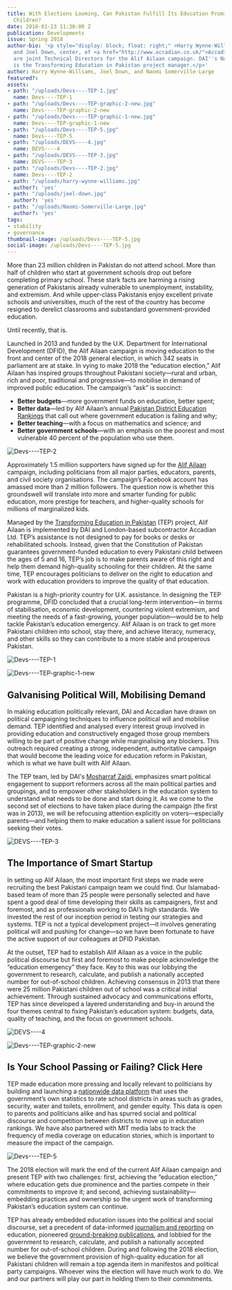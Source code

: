 ```yaml
---
title: With Elections Looming, Can Pakistan Fulfill Its Education Promise to Unschooled
  Children?
date: 2018-01-23 11:30:00 Z
publication: Developments
issue: Spring 2018
author-bio: '<p style="display: block; float: right;" >Harry Wynne-Williams, left,
  and Joel Down, center, of <a href="http://www.accadian.co.uk/">Accadian Ltd</a>
  are joint Technical Directors for the Alif Ailaan campaign. DAI''s Naomi Somerville-Large
  is the Transforming Education in Pakistan project manager.</p>'
author: Harry Wynne-Williams, Joel Down, and Naomi Somerville-Large
featured?: 
assets:
- path: "/uploads/Devs----TEP-1.jpg"
  name: Devs----TEP-1
- path: "/uploads/Devs----TEP-graphic-2-new.jpg"
  name: Devs----TEP-graphic-2-new
- path: "/uploads/Devs----TEP-graphic-1-new.jpg"
  name: Devs----TEP-graphic-1-new
- path: "/uploads/Devs----TEP-5.jpg"
  name: Devs----TEP-5
- path: "/uploads/DEVS----4.jpg"
  name: DEVS----4
- path: "/uploads/DEVS----TEP-3.jpg"
  name: DEVS----TEP-3
- path: "/uploads/Devs----TEP-2.jpg"
  name: Devs----TEP-2
- path: "/uploads/harry-wynne-williams.jpg"
  author?: 'yes'
- path: "/uploads/joel-down.jpg"
  author?: 'yes'
- path: "/uploads/Naomi-Somerville-Large.jpg"
  author?: 'yes'
tags:
- stability
- governance
thumbnail-image: /uploads/Devs----TEP-5.jpg
social-image: /uploads/Devs----TEP-5.jpg
---
```


More than 23 million children in Pakistan do not attend school. More than half of children who start at government schools drop out before completing primary school. These stark facts are harming a rising generation of Pakistanis already vulnerable to unemployment, instability, and extremism. And while upper-class Pakistanis enjoy excellent private schools and universities, much of the rest of the country has become resigned to derelict classrooms and substandard government-provided education.

Until recently, that is.




Launched in 2013 and funded by the U.K. Department for International Development (DFID), the Alif Ailaan campaign is moving education to the front and center of the 2018 general election, in which 342 seats in parliament are at stake. In vying to make 2018 the “education election,” Alif Ailaan has inspired groups throughout Pakistani society—rural and urban, rich and poor, traditional and progressive—to mobilise in demand of improved public education. The campaign’s “ask” is succinct:

* **Better budgets**—more government funds on education, better spent;
* **Better data**—led by Alif Ailaan’s annual [Pakistan District Education Rankings](http://rankings.alifailaan.pk/) that call out where government education is failing and why;
* **Better teaching**—with a focus on mathematics and science; and
* **Better government schools**—with an emphasis on the poorest and most vulnerable 40 percent of the population who use them.

![Devs----TEP-2](/uploads/Devs----TEP-2.jpg) 

Approximately 1.5 million supporters have signed up for the [Alif Ailaan](http://www.alifailaan.pk/) campaign, including politicians from all major parties, educators, parents, and civil society organisations. The campaign’s Facebook account has amassed more than 2 million followers. The question now is whether this groundswell will translate into more and smarter funding for public education, more prestige for teachers, and higher-quality schools for millions of marginalized kids.

Managed by the [Transforming Education in Pakistan](https://www.dai.com/our-work/projects/pakistan-transforming-education-pakistan-tep) (TEP) project, Alif Ailaan is implemented by DAI and London-based subcontractor Accadian Ltd. TEP’s assistance is not designed to pay for books or desks or rehabilitated schools. Instead, given that the Constitution of Pakistan guarantees government-funded education to every Pakistani child between the ages of 5 and 16, TEP’s job is to make parents aware of this right and help them demand high-quality schooling for their children. At the same time, TEP encourages politicians to deliver on the right to education and work with education providers to improve the quality of that education.

Pakistan is a high-priority country for U.K. assistance. In designing the TEP programme, DFID concluded that a crucial long-term intervention—in terms of stabilisation, economic development, countering violent extremism, and meeting the needs of a fast-growing, younger population—would be to help tackle Pakistan’s education emergency. Alif Ailaan is on track to get more Pakistani children into school, stay there, and achieve literacy, numeracy, and other skills so they can contribute to a more stable and prosperous Pakistan.

![Devs----TEP-1](/uploads/Devs----TEP-1.jpg) 


![Devs----TEP-graphic-1-new](/uploads/Devs----TEP-graphic-1-new.jpg) 

## Galvanising Political Will, Mobilising Demand

In making education politically relevant, DAI and Accadian have drawn on political campaigning techniques to influence political will and mobilise demand. TEP identified and analysed every interest group involved in providing education and constructively engaged those group members willing to be part of positive change while marginalising any blockers. This outreach required creating a strong, independent, authoritative campaign that would become the leading voice for education reform in Pakistan, which is what we have built with Alif Ailaan.

The TEP team, led by DAI's [Mosharraf Zaidi](https://www.dai.com/who-we-are/our-team/mosharraf-zaidi),  emphasizes smart political engagement to support reformers across all the main political parties and groupings, and to empower other stakeholders in the education system to understand what needs to be done and start doing it. As we come to the second set of elections to have taken place during the campaign (the first was in 2013), we will be refocusing attention explicitly on voters—especially parents—and helping them to make education a salient issue for politicians seeking their votes.

![DEVS----TEP-3](/assets/DEVS----TEP-3.jpg) 

## The Importance of Smart Startup

In setting up Alif Ailaan, the most important first steps we made were recruiting the best Pakistani campaign team we could find. Our Islamabad-based team of more than 25 people were personally selected and have spent a good deal of time developing their skills as campaigners, first and foremost, and as professionals working to DAI’s high standards. We invested the rest of our inception period in testing our strategies and systems. TEP is not a typical development project—it involves generating political will and pushing for change—so we have been fortunate to have the active support of our colleagues at DFID Pakistan.

At the outset, TEP had to establish Alif Ailaan as a voice in the public political discourse but first and foremost to make people acknowledge the “education emergency” they face. Key to this was our lobbying the government to research, calculate, and publish a nationally accepted number for out-of-school children. Achieving consensus in 2013 that there were 25 million Pakistani children out of school was a critical initial achievement. Through sustained advocacy and communications efforts, TEP has since developed a layered understanding and buy-in around the four themes central to fixing Pakistan’s education system: budgets, data, quality of teaching, and the focus on government schools.

![DEVS----4](/uploads/DEVS----4.jpg) 


![Devs----TEP-graphic-2-new](/uploads/Devs----TEP-graphic-2-new.jpg)

## Is Your School Passing or Failing? Click Here

TEP made education more pressing and locally relevant to politicians by building and launching a [nationwide data platform](http://www.alifailaan.pk/district_rankings) that uses the government’s own statistics to rate school districts in areas such as grades, security, water and toilets, enrollment, and gender equity. This data is open to parents and politicians alike and has spurred social and political discourse and competition between districts to move up in education rankings. We have also partnered with MIT media labs to track the frequency of media coverage on education stories, which is important to measure the impact of the campaign.

![Devs----TEP-5](/uploads/Devs----TEP-5.jpg) 

The 2018 election will mark the end of the current Alif Ailaan campaign and present TEP with two challenges: first, achieving the “education election,” where education gets due prominence and the parties compete in their commitments to improve it; and second, achieving sustainability—embedding practices and ownership so the urgent work of transforming Pakistan’s education system can continue.

TEP has already embedded education issues into the political and social discourse, set a precedent of data-informed [journalism and reporting](http://www.alifailaan.pk/bulletin) on education, pioneered [ground-breaking publications](http://www.alifailaan.pk/publications), and lobbied for the government to research, calculate, and publish a nationally accepted number for out-of-school children. During and following the 2018 election, we believe the government provision of high-quality education for all Pakistani children will remain a top agenda item in manifestos and political party campaigns. Whoever wins the election will have much work to do. We and our partners will play our part in holding them to their commitments.
